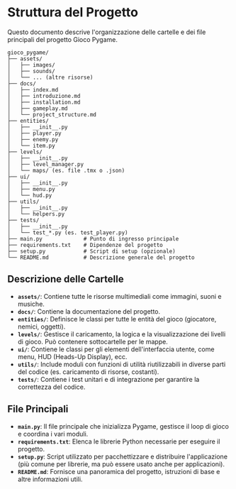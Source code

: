# Struttura del Progetto

Questo documento descrive l'organizzazione delle cartelle e dei file principali del progetto Gioco Pygame.

```
gioco_pygame/
├── assets/
│   ├── images/
│   ├── sounds/
│   └── ... (altre risorse)
├── docs/
│   ├── index.md
│   ├── introduzione.md
│   ├── installation.md
│   ├── gameplay.md
│   └── project_structure.md
├── entities/
│   ├── __init__.py
│   ├── player.py
│   ├── enemy.py
│   └── item.py
├── levels/
│   ├── __init__.py
│   ├── level_manager.py
│   └── maps/ (es. file .tmx o .json)
├── ui/
│   ├── __init__.py
│   ├── menu.py
│   └── hud.py
├── utils/
│   ├── __init__.py
│   └── helpers.py
├── tests/
│   ├── __init__.py
│   └── test_*.py (es. test_player.py)
├── main.py             # Punto di ingresso principale
├── requirements.txt    # Dipendenze del progetto
├── setup.py            # Script di setup (opzionale)
└── README.md           # Descrizione generale del progetto
```

## Descrizione delle Cartelle

-   **`assets/`**: Contiene tutte le risorse multimediali come immagini, suoni e musiche.
-   **`docs/`**: Contiene la documentazione del progetto.
-   **`entities/`**: Definisce le classi per tutte le entità del gioco (giocatore, nemici, oggetti).
-   **`levels/`**: Gestisce il caricamento, la logica e la visualizzazione dei livelli di gioco. Può contenere sottocartelle per le mappe.
-   **`ui/`**: Contiene le classi per gli elementi dell'interfaccia utente, come menu, HUD (Heads-Up Display), ecc.
-   **`utils/`**: Include moduli con funzioni di utilità riutilizzabili in diverse parti del codice (es. caricamento di risorse, costanti).
-   **`tests/`**: Contiene i test unitari e di integrazione per garantire la correttezza del codice.

## File Principali

-   **`main.py`**: Il file principale che inizializza Pygame, gestisce il loop di gioco e coordina i vari moduli.
-   **`requirements.txt`**: Elenca le librerie Python necessarie per eseguire il progetto.
-   **`setup.py`**: Script utilizzato per pacchettizzare e distribuire l'applicazione (più comune per librerie, ma può essere usato anche per applicazioni).
-   **`README.md`**: Fornisce una panoramica del progetto, istruzioni di base e altre informazioni utili.